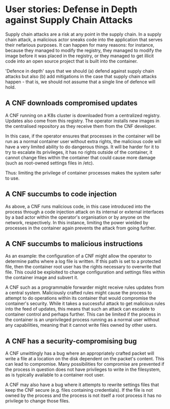 # User stories: Defense in Depth against Supply Chain Attacks

Supply chain attacks are a risk at any point in the supply chain.  In a supply chain attack, a malicious actor sneaks code into the application that serves their nefarious purposes.  It can happen for many reasons: for instance, because they managed to modify the registry, they managed to modify the image before it was placed in the registry, or they managed to get illicit code into an open source project that is built into the container.

'Defence in depth' says that we should (a) defend against supply chain attacks but also (b) add mitigations in the case that supply chain attacks happen - that is, we should not assume that a single line of defence will hold.

## A CNF downloads compromised updates

A CNF running on a K8s cluster is downloaded from a centralized registry.  Updates also come from this registry.  The operator installs new images in the centralised repository as they receive them from the CNF developer.

In this case, if the operator ensures that processes in the container will be run as a normal container user without extra rights, the malicious code will have a very limited ability to do dangerous things.  It will be harder for it to try to escalate its privileges, it has no rights outside of the container, it cannot change files within the container that could cause more damage (such as root-owned settings files in /etc).

Thus: limiting the privilege of container processes makes the system safer to use.

## A CNF succumbs to code injection

As above, a CNF runs malicious code, in this case introduced into the process through a code injection attack on its internal or external interfaces by a bad actor within the operator's organisation or by anyone on the network, respectively.  In this instance, limiting the power wielded by processes in the container again prevents the attack from going further.

## A CNF succumbs to malicious instructions

As an example: the configuration of a CNF might allow the operator to determine paths where a log file is written.  If this path is set to a protected file, then the container root user has the rights necessary to overwrite that file.  This could be exploited to change configuration and settings files within the container image and subvert it.

A CNF such as a programmable forwarder might receive rules updates from a central system.  Maliciously crafted rules might cause the process to attempt to do operations within its container that would compromise the container's security.  While it takes a successful attack to get malicious rules into the feed of updates, this means that such an attack can escalate to container control and perhaps further.  This can be limited if the process in the container is an unprivileged process running as a normal user without any capabilities, meaning that it cannot write files owned by other users.

## A CNF has a security-compromising bug

A CNF unwittingly has a bug where an appropriately crafted packet will write a file at a location on the disk dependent on the packet's content.  This can lead to compromise.  Many possibilities for compromise are prevented if the process in question does not have privileges to write in the filesystem, as is typically available to a container root user.

A CNF may also have a bug where it attempts to rewrite settings files that keep the CNF secure (e.g. files containing credentials).  If the file is not owned by the process and the process is not itself a root process it has no privilege to change those files.
